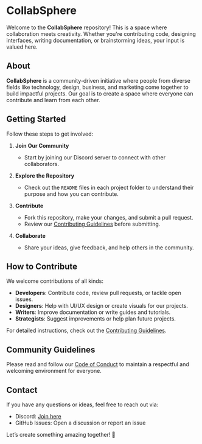 # CollabSphere

Welcome to the **CollabSphere** repository! This is a space where collaboration meets creativity. Whether you're contributing code, designing interfaces, writing documentation, or brainstorming ideas, your input is valued here.

## About
**CollabSphere** is a community-driven initiative where people from diverse fields like technology, design, business, and marketing come together to build impactful projects. Our goal is to create a space where everyone can contribute and learn from each other.

## Getting Started
Follow these steps to get involved:

1. **Join Our Community**
    - Start by joining our Discord server to connect with other collaborators.

2. **Explore the Repository**
    - Check out the `README` files in each project folder to understand their purpose and how you can contribute.

3. **Contribute**
    - Fork this repository, make your changes, and submit a pull request.
    - Review our [Contributing Guidelines](CONTRIBUTING.md) before submitting.

4. **Collaborate**
    - Share your ideas, give feedback, and help others in the community.

## How to Contribute
We welcome contributions of all kinds:
- **Developers**: Contribute code, review pull requests, or tackle open issues.
- **Designers**: Help with UI/UX design or create visuals for our projects.
- **Writers**: Improve documentation or write guides and tutorials.
- **Strategists**: Suggest improvements or help plan future projects.

For detailed instructions, check out the [Contributing Guidelines](CONTRIBUTING.md).

## Community Guidelines
Please read and follow our [Code of Conduct](CODE_OF_CONDUCT.md) to maintain a respectful and welcoming environment for everyone.

## Contact
If you have any questions or ideas, feel free to reach out via:
- Discord: [Join here](https://discord.gg/37YzxJj5)
- GitHub Issues: Open a discussion or report an issue

Let’s create something amazing together! 🚀
